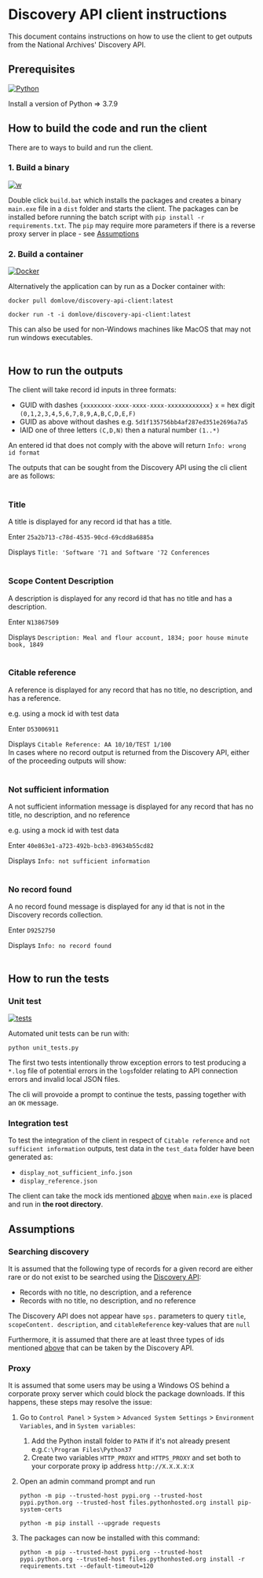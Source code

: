 # Discovery API client instructions

This document contains instructions on how to use the client to get outputs from the National Archives' Discovery API.
<br>
## Prerequisites

[![Python](https://img.shields.io/badge/python-3670A0?style=for-the-badge&logo=python&logoColor=ffdd54)](https://www.python.org/)

Install a version of Python => 3.7.9
<br>


## How to build the code and run the client

There are to ways to build and run the client.

### 1. Build a binary
[![w](https://img.shields.io/badge/Windows-0078D6?style=for-the-badge&logo=windows&logoColor=white)](https://www.microsoft.com/en-gb/windows?r=1)

Double click `build.bat` which installs the packages and creates a binary `main.exe` file in a `dist` folder and starts the client. The packages can be installed before running the batch script with `pip install -r requirements.txt`. The `pip` may require more parameters if there is a reverse proxy server in place - see [Assumptions](#Proxy)

### 2. Build a container
[![Docker](https://img.shields.io/badge/docker-%230db7ed.svg?style=for-the-badge&logo=docker&logoColor=white)](https://www.docker.com/)

Alternatively the application can by run as a Docker container with:

```console
docker pull domlove/discovery-api-client:latest
```
```console
docker run -t -i domlove/discovery-api-client:latest
```
This can also be used for non-Windows machines like MacOS that may not run windows executables.
<br>
<br>

## How to run the outputs

The client will take record id inputs in three formats:

* GUID with dashes `{xxxxxxxx-xxxx-xxxx-xxxx-xxxxxxxxxxxx}` `x` = hex digit `(0,1,2,3,4,5,6,7,8,9,A,B,C,D,E,F)`
* GUID as above without dashes e.g. `5d1f135756bb4af287ed351e2696a7a5`
* IAID one of three letters `(C,D,N)` then a natural number `(1..*)`

An entered id that does not comply with the above will return `Info: wrong id format`

The outputs that can be sought from the Discovery API using the cli client are as follows:
<br>
<br>



### Title

A title is displayed for any record id that has a title.

Enter `25a2b713-c78d-4535-90cd-69cdd8a6885a`

Displays `Title: 'Software '71 and Software '72 Conferences`
<br>
<br>

### Scope Content Description 

A description is displayed for any record id that has no title and has a description.

Enter `N13867509`

Displays `Description: Meal and flour account, 1834; poor house minute book, 1849`
<br>
<br>


### Citable reference

A reference is displayed for any record that has no title, no description, and has a reference. 

e.g. using a mock id with test data

Enter `D53006911`

Displays `Citable Reference: AA 10/10/TEST 1/100`
<br>
In cases where no record output is returned from the Discovery API, either of the proceeding outputs will show:
<br>
<br>

### Not sufficient information  

A not sufficient information message is displayed for any record that has no title, no description, and no reference

e.g. using a mock id with test data

Enter `40e863e1-a723-492b-bcb3-89634b55cd82`

Displays `Info: not sufficient information`
<br>
<br>
### No record found  

A no record found message is displayed for any id that is not in the Discovery records collection.

Enter `D9252750`

Displays `Info: no record found`
<br>
<br>

## How to run the tests 

### Unit test 
[![tests](https://img.shields.io/badge/tests-11%20passed%2C%200%20failed-red)](https://www.python.org/)

Automated unit tests can be run with:

```console
python unit_tests.py
```

The first two tests intentionally throw exception errors to test producing a `*.log` file of potential errors in the `logs`folder relating to API connection errors and invalid local JSON files. 

The cli will provoide a prompt to continue the tests, passing together with an `OK` message.

### Integration test

To test the integration of the client in respect of `Citable reference` and `not sufficient information` outputs, test data in the `test_data` folder have been generated as:

* `display_not_sufficient_info.json`
* `display_reference.json`

The client can take the mock ids mentioned [above](#Not-sufficient-information) when `main.exe` is placed and run in __the root directory__.



## Assumptions

### Searching discovery

It is assumed that the following type of records for a given record are either rare or do not exist to be searched using the [Discovery API](https://discovery.nationalarchives.gov.uk/API/sandbox/index):

* Records with no title, no description, and a reference 
* Records with no title, no description, and no reference 

The Discovery API does not appear have `sps.` parameters to query `title`, `scopeContent. description`, and `citableReference` key-values that are `null`

Furthermore, it is assumed that there are at least three types of ids mentioned [above](#How-to-run-the-outputs) that can be taken by the Discovery API.

### Proxy

It is assumed that some users may be using a Windows OS behind a corporate proxy server which could block the package downloads. If this happens, these steps may resolve the issue:

1. Go to `Control Panel` > `System` > `Advanced System Settings` > `Environment Variables`, and in `System variables`:
    1. Add the Python install folder to `PATH` if it's not already present e.g.`C:\Program Files\Python37`
    2. Create two variables `HTTP_PROXY` and `HTTPS_PROXY` and set both to your corporate proxy ip address `http://X.X.X.X:X`
2. Open an admin command prompt and run
    
    ```console 
    python -m pip --trusted-host pypi.org --trusted-host pypi.python.org --trusted-host files.pythonhosted.org install pip-system-certs
    ```
    ```console 
    python -m pip install --upgrade requests
    ```
3. The packages can now be installed with this command:

    ```console
    python -m pip --trusted-host pypi.org --trusted-host pypi.python.org --trusted-host files.pythonhosted.org install -r requirements.txt --default-timeout=120
    ```
